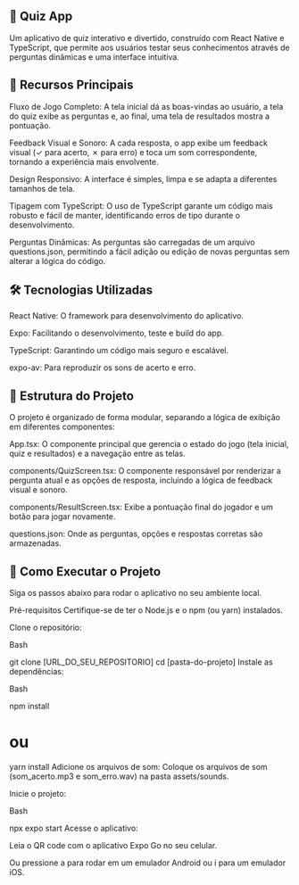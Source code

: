 ## 🧠 Quiz App
Um aplicativo de quiz interativo e divertido, construído com React Native e TypeScript, que permite aos usuários testar seus conhecimentos através de perguntas dinâmicas e uma interface intuitiva.

## 🌟 Recursos Principais
Fluxo de Jogo Completo: A tela inicial dá as boas-vindas ao usuário, a tela do quiz exibe as perguntas e, ao final, uma tela de resultados mostra a pontuação.

Feedback Visual e Sonoro: A cada resposta, o app exibe um feedback visual (✓ para acerto, ✗ para erro) e toca um som correspondente, tornando a experiência mais envolvente.

Design Responsivo: A interface é simples, limpa e se adapta a diferentes tamanhos de tela.

Tipagem com TypeScript: O uso de TypeScript garante um código mais robusto e fácil de manter, identificando erros de tipo durante o desenvolvimento.

Perguntas Dinâmicas: As perguntas são carregadas de um arquivo questions.json, permitindo a fácil adição ou edição de novas perguntas sem alterar a lógica do código.

## 🛠️ Tecnologias Utilizadas
React Native: O framework para desenvolvimento do aplicativo.

Expo: Facilitando o desenvolvimento, teste e build do app.

TypeScript: Garantindo um código mais seguro e escalável.

expo-av: Para reproduzir os sons de acerto e erro.

## 📂 Estrutura do Projeto
O projeto é organizado de forma modular, separando a lógica de exibição em diferentes componentes:

App.tsx: O componente principal que gerencia o estado do jogo (tela inicial, quiz e resultados) e a navegação entre as telas.

components/QuizScreen.tsx: O componente responsável por renderizar a pergunta atual e as opções de resposta, incluindo a lógica de feedback visual e sonoro.

components/ResultScreen.tsx: Exibe a pontuação final do jogador e um botão para jogar novamente.

questions.json: Onde as perguntas, opções e respostas corretas são armazenadas.

## 🚀 Como Executar o Projeto
Siga os passos abaixo para rodar o aplicativo no seu ambiente local.

Pré-requisitos
Certifique-se de ter o Node.js e o npm (ou yarn) instalados.

Clone o repositório:

Bash

git clone [URL_DO_SEU_REPOSITORIO]
cd [pasta-do-projeto]
Instale as dependências:

Bash

npm install
# ou
yarn install
Adicione os arquivos de som:
Coloque os arquivos de som (som_acerto.mp3 e som_erro.wav) na pasta assets/sounds.

Inicie o projeto:

Bash

npx expo start
Acesse o aplicativo:

Leia o QR code com o aplicativo Expo Go no seu celular.

Ou pressione a para rodar em um emulador Android ou i para um emulador iOS.
